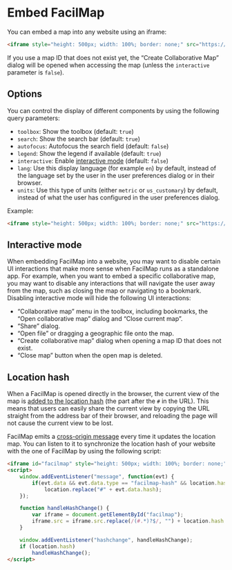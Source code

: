 # Embed FacilMap

You can embed a map into any website using an iframe:

```html
<iframe style="height: 500px; width: 100%; border: none;" src="https://facilmap.org/mymap"></iframe>
```

If you use a map ID that does not exist yet, the “Create Collaborative Map” dialog will be opened when accessing the
map (unless the `interactive` parameter is `false`).

## Options

You can control the display of different components by using the following query parameters:

* `toolbox`: Show the toolbox (default: `true`)
* `search`: Show the search bar (default: `true`)
* `autofocus`: Autofocus the search field (default: `false`)
* `legend`: Show the legend if available (default: `true`)
* `interactive`: Enable [interactive mode](#interactive-mode) (default: `false`)
* `lang`: Use this display language (for example `en`) by default, instead of the language set by the user in the user preferences dialog or in their browser.
* `units`: Use this type of units (either `metric` or `us_customary`) by default, instead of what the user has configured in the user preferences dialog.

Example:

```html
<iframe style="height: 500px; width: 100%; border: none;" src="https://facilmap.org/mymap?search=false&amp;toolbox=false"></iframe>
```

## Interactive mode

When embedding FacilMap into a website, you may want to disable certain UI interactions that make more sense when FacilMap runs as a standalone app. For example, when you want to embed a specific collaborative map, you may want to disable any interactions that will navigate the user away from the map, such as closing the map or navigating to a bookmark. Disabling interactive mode will hide the following UI interactions:

* “Collaborative map” menu in the toolbox, including bookmarks, the “Open collaborative map” dialog and “Close current map”.
* “Share” dialog.
* “Open file” or dragging a geographic file onto the map.
* “Create collaborative map” dialog when opening a map ID that does not exist.
* “Close map” button when the open map is deleted.

## Location hash

When a FacilMap is opened directly in the browser, the current view of the map is [added to the location hash](../users/share/) (the part after the `#` in the URL). This means that users can easily share the current view by copying the URL straight from the address bar of their browser, and reloading the page will not cause the current view to be lost.

FacilMap emits a [cross-origin message](https://developer.mozilla.org/en-US/docs/Web/API/Window/postMessage) every time it updates the location map. You can listen to it to synchronize the location hash of your website with the one of FacilMap by using the following script:

```html
<iframe id="facilmap" style="height: 500px; width: 100%; border: none;" src="https://facilmap.org/mymap"></iframe>
<script>
	window.addEventListener("message", function(evt) {
		if(evt.data && evt.data.type == "facilmap-hash" && location.hash != "#" + evt.data.hash)
			location.replace("#" + evt.data.hash);
	});

	function handleHashChange() {
		var iframe = document.getElementById("facilmap");
		iframe.src = iframe.src.replace(/(#.*)?$/, "") + location.hash;
	}

	window.addEventListener("hashchange", handleHashChange);
	if (location.hash)
		handleHashChange();
</script>
```
